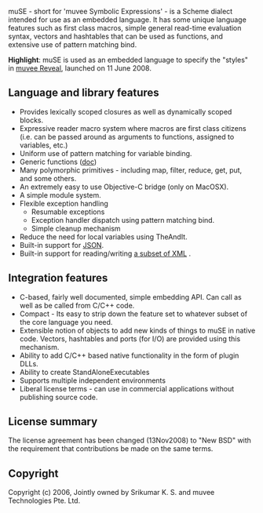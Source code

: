 muSE - short for 'muvee Symbolic Expressions' - is a Scheme dialect intended for use as an embedded language. It has some unique language features such as first class macros, simple general read-time evaluation syntax, vectors and hashtables that can be used as functions, and extensive use of pattern matching bind.

**Highlight**: muSE is used as an embedded language to specify the "styles" in [muvee Reveal](http://www.muvee.com/en/products/reveal/), launched on 11 June 2008.

## Language and library features ##
  * Provides lexically scoped closures as well as dynamically scoped blocks.
  * Expressive reader macro system where macros are first class citizens (i.e. can be passed around as arguments to functions, assigned to variables, etc.)
  * Uniform use of pattern matching for variable binding.
  * Generic functions ([doc](https://cdn.rawgit.com/srikumarks/muSE/master/api/group__GenericFns.html))
  * Many polymorphic primitives - including map, filter, reduce, get, put, and some others.
  * An extremely easy to use Objective-C bridge (only on MacOSX).
  * A simple module system.
  * Flexible exception handling
    * Resumable exceptions
    * Exception handler dispatch using pattern matching bind.
    * Simple cleanup mechanism
  * Reduce the need for local variables using TheAndIt.
  * Built-in support for [JSON](https://cdn.rawgit.com/srikumarks/muSE/master/api/group__PortIO.html#gd279620db34a8d1055531730840159ea).
  * Built-in support for reading/writing [a subset of XML](https://cdn.rawgit.com/srikumarks/muSE/master/api/group__PortIO.html#g1e609c18047e7fcd3bfb12bf012c5145) .

## Integration features ##

  * C-based, fairly well documented, simple embedding API. Can call as well as be called from C/C++ code.
  * Compact - Its easy to strip down the feature set to whatever subset of the core language you need.
  * Extensible notion of objects to add new kinds of things to muSE in native code. Vectors, hashtables and ports (for I/O) are provided using this mechanism.
  * Ability to add C/C++ based native functionality in the form of plugin DLLs.
  * Ability to create StandAloneExecutables
  * Supports multiple independent environments
  * Liberal license terms - can use in commercial applications without publishing source code.

## License summary ##

The license agreement has been changed (13Nov2008) to "New BSD" with the requirement that contributions be made on the same terms.

## Copyright ##
Copyright (c) 2006, Jointly owned by Srikumar K. S. and muvee Technologies Pte. Ltd.
